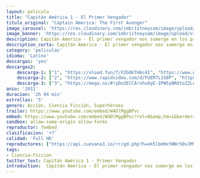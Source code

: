 ```yaml
---
layout: pelicula
title: "Capitán América 1 - El Primer Vengador"
titulo_original: "Captain America: The First Avenger"
image_carousel: 'https://res.cloudinary.com/imbriitneysam/image/upload/v1543019374/capitan1-poster-min.jpg'
image_banner: 'https://res.cloudinary.com/imbriitneysam/image/upload/v1543019375/capitan1-banner-min.jpg'
description: Capitán America - El primer vengador nos sumerge en los primeros años del universo Marvel a través de la traslación de este legendario cómic a la gran pantalla. Steve Rogers (Cris Evans, conocido por su papel de Antorcha Humana en la saga cinematográfica de Los cuatro fantásticos), endeble y tímido, quiere ser soldado y luchar por su país, pero por su físico es siempre rechazado hasta que se presente como voluntario para participar en un programa experimental que va a transformarle en un super-soldado vengador con unas descomunales capacidades físicas. A partir de ese momento será conocido con el sobrenombre de Captain America y se convertirá en símbolo de esperanza y justicia para su nación.
description_corta: Capitán America - El primer vengador nos sumerge en los primeros años del universo Marvel a través de la traslación de este legendario cómic a la gran pantalla. Steve Rogers (Cris Evans, conocido por su papel de Antorcha...
category: 'peliculas'
idioma: 'Latino'
descargas: 'yes'
descargas2:
    descarga-1: ["1", "https://oload.fun/f/FZG0KTH6c4I", "https://www.google.com/s2/favicons?domain=openload.co","OpenLoad","https://res.cloudinary.com/imbriitneysam/image/upload/v1541473684/mexico.png", "Latino", "Full HD"]
    descarga-2: ["2", "https://www.rapidvideo.com/d/FUEM7L1G8P", "https://www.google.com/s2/favicons?domain=www.rapidvideo.com","RapidVideo","https://res.cloudinary.com/imbriitneysam/image/upload/v1541473684/mexico.png", "Latino", "Full HD"]
    descarga-3: ["3", "https://mega.nz/#!yDo3ECCA!nhu8yE-IPW5yBROtoZ2LuhHLk7B40UHucIZ4QoCJh0Q", "https://www.google.com/s2/favicons?domain=mega.nz","Mega","https://res.cloudinary.com/imbriitneysam/image/upload/v1541473684/mexico.png", "Latino", "Full HD"]
anio: '2011'
duracion: '2h 04 min'
estrellas: '5'
genero: Acción, Ciencia Ficción, Superhéroes
trailer: https://www.youtube.com/embed/W4DlMggBPvc
embed: https://www.youtube.com/embed/W4DlMggBPvc?rel=0&amp;hd=1&border=0&wmode=opaque&enablejsapi=1&modestbranding=1&controls=1&showinfo=1
sandbox: allow-same-origin allow-forms
reproductor: fembed
clasificacion: '+7'
calidad: 'Full HD'
reproductores: ["https://api.cuevana3.io/rr/gd.php?h=ek5lbm9xYWNrS0xJMVp5b21KREk0dFBLbjVkaHhkRGdrOG1jbnBpUnhhS1ZsSFdzZjQrbTVkcVduSjErMjZub3NiWm9xNTdjcGIycmxaZDlvNXVVNDdpU3FadVkyUT09"]
tags:
- Ciencia-Ficcion
twitter_text: Capitán América 1 - Primer Vengador
introduction:  Capitán America - El primer vengador nos sumerge en los primeros años del universo Marvel a través de la traslación de este legendario cómic a la gran pantalla. Steve Rogers (Cris Evans, conocido por su papel de Antorcha...
---
```












